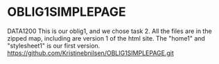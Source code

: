 # OBLIG1SIMPLEPAGE
DATA1200
This is our oblig1, and we chose task 2. All the files are in the zipped map, including are version 1 of the html site. The "home1" and "stylesheet1" is our first version.
https://github.com/Kristinebnilsen/OBLIG1SIMPLEPAGE.git 
